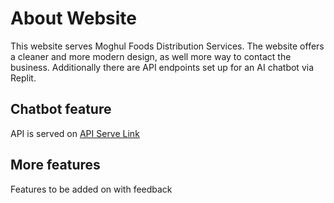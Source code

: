 # About Website
This website serves Moghul Foods Distribution Services. The website offers a cleaner and more modern design, as well more way to contact the business. Additionally there are API endpoints set up for an AI chatbot via Replit.

## Chatbot feature
API is served on [API Serve Link](https://moghulfoodsapimanager-internal.replit.app)

## More features
Features to be added on with feedback

